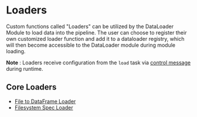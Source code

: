 <!--
SPDX-FileCopyrightText: Copyright (c) 2022-2023, NVIDIA CORPORATION & AFFILIATES. All rights reserved.
SPDX-License-Identifier: Apache-2.0

Licensed under the Apache License, Version 2.0 (the "License");
you may not use this file except in compliance with the License.
You may obtain a copy of the License at

http://www.apache.org/licenses/LICENSE-2.0

Unless required by applicable law or agreed to in writing, software
distributed under the License is distributed on an "AS IS" BASIS,
WITHOUT WARRANTIES OR CONDITIONS OF ANY KIND, either express or implied.
See the License for the specific language governing permissions and
limitations under the License.
-->

# Loaders

Custom functions called "Loaders" can be utilized by the DataLoader Module to load data into the pipeline. The user can choose to register their own customized loader function and add it to a dataloader registry, which will then become accessible to the DataLoader module during module loading.

**Note** :  Loaders receive configuration from the `load` task  via [control message](../../source/control_message_guide.md) during runtime.

## Core Loaders

- [File to DataFrame Loader](./core/file_to_df_loader.md)
- [Filesystem Spec Loader](./core/fsspec_loader.md)
